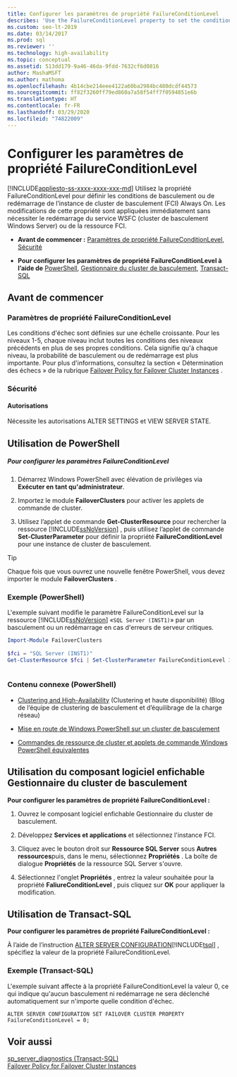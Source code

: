 ```yaml
---
title: Configurer les paramètres de propriété FailureConditionLevel
describes: 'Use the FailureConditionLevel property to set the conditions for the Always On Failover Cluster Instance (FCI) to fail over or restart. '
ms.custom: seo-lt-2019
ms.date: 03/14/2017
ms.prod: sql
ms.reviewer: ''
ms.technology: high-availability
ms.topic: conceptual
ms.assetid: 513dd179-9a46-46da-9fdd-7632cf6d0816
author: MashaMSFT
ms.author: mathoma
ms.openlocfilehash: 4b14cbe214eee4122a60ba2984bc480dcdf44573
ms.sourcegitcommit: ff82f3260ff79ed860a7a58f54ff7f0594851e6b
ms.translationtype: HT
ms.contentlocale: fr-FR
ms.lasthandoff: 03/29/2020
ms.locfileid: "74822009"
---
```

# <a name="configure-failureconditionlevel-property-settings"></a>Configurer les paramètres de propriété FailureConditionLevel
[!INCLUDE[appliesto-ss-xxxx-xxxx-xxx-md](../../../includes/appliesto-ss-xxxx-xxxx-xxx-md.md)]
  Utilisez la propriété FailureConditionLevel pour définir les conditions de basculement ou de redémarrage de l’instance de cluster de basculement (FCI) Always On. Les modifications de cette propriété sont appliquées immédiatement sans nécessiter le redémarrage du service WSFC (cluster de basculement Windows Server) ou de la ressource FCI.  
  
-   **Avant de commencer :**  [Paramètres de propriété FailureConditionLevel](#Restrictions), [Sécurité](#Security)  
  
-   **Pour configurer les paramètres de propriété FailureConditionLevel à l’aide de** [PowerShell](#PowerShellProcedure), [Gestionnaire du cluster de basculement](#WSFC), [Transact-SQL](#TsqlProcedure)  
  
##  <a name="before-you-begin"></a><a name="BeforeYouBegin"></a> Avant de commencer  
  
###  <a name="failureconditionlevel-property-settings"></a><a name="Restrictions"></a> Paramètres de propriété FailureConditionLevel  
 Les conditions d'échec sont définies sur une échelle croissante. Pour les niveaux 1-5, chaque niveau inclut toutes les conditions des niveaux précédents en plus de ses propres conditions. Cela signifie qu'à chaque niveau, la probabilité de basculement ou de redémarrage est plus importante.  Pour plus d'informations, consultez la section « Détermination des échecs » de la rubrique [Failover Policy for Failover Cluster Instances](../../../sql-server/failover-clusters/windows/failover-policy-for-failover-cluster-instances.md) .  
  
###  <a name="security"></a><a name="Security"></a> Sécurité  
  
####  <a name="permissions"></a><a name="Permissions"></a> Autorisations  
 Nécessite les autorisations ALTER SETTINGS et VIEW SERVER STATE.  
  
##  <a name="using-powershell"></a><a name="PowerShellProcedure"></a> Utilisation de PowerShell  
  
##### <a name="to-configure-failureconditionlevel-settings"></a>Pour configurer les paramètres FailureConditionLevel  
  
1.  Démarrez Windows PowerShell avec élévation de privilèges via **Exécuter en tant qu'administrateur**.  
  
2.  Importez le module **FailoverClusters** pour activer les applets de commande de cluster.  
  
3.  Utilisez l’applet de commande **Get-ClusterResource** pour rechercher la ressource [!INCLUDE[ssNoVersion](../../../includes/ssnoversion-md.md)] , puis utilisez l’applet de commande **Set-ClusterParameter** pour définir la propriété **FailureConditionLevel** pour une instance de cluster de basculement.  
  
> [!TIP]  
>  Chaque fois que vous ouvrez une nouvelle fenêtre PowerShell, vous devez importer le module **FailoverClusters** .  
  
### <a name="example-powershell"></a>Exemple (PowerShell)  
 L'exemple suivant modifie le paramètre FailureConditionLevel sur la ressource [!INCLUDE[ssNoVersion](../../../includes/ssnoversion-md.md)] «`SQL Server (INST1)`» par un basculement ou un redémarrage en cas d'erreurs de serveur critiques.  
  
```powershell  
Import-Module FailoverClusters  
  
$fci = "SQL Server (INST1)"  
Get-ClusterResource $fci | Set-ClusterParameter FailureConditionLevel 3  
  
```  
  
### <a name="related-content-powershell"></a>Contenu connexe (PowerShell)  
  
-   [Clustering and High-Availability](https://blogs.msdn.com/b/clustering/archive/2009/05/23/9636665.aspx) (Clustering et haute disponibilité) (Blog de l’équipe de clustering de basculement et d’équilibrage de la charge réseau)  
  
-   [Mise en route de Windows PowerShell sur un cluster de basculement](https://technet.microsoft.com/library/ee619762\(WS.10\).aspx)  
  
-   [Commandes de ressource de cluster et applets de commande Windows PowerShell équivalentes](https://msdn.microsoft.com/library/ee619744.aspx#BKMK_resource)  
  
##  <a name="using-the-failover-cluster-manager-snap-in"></a><a name="WSFC"></a> Utilisation du composant logiciel enfichable Gestionnaire du cluster de basculement  
 **Pour configurer les paramètres de propriété FailureConditionLevel :**  
  
1.  Ouvrez le composant logiciel enfichable Gestionnaire du cluster de basculement.  
  
2.  Développez **Services et applications** et sélectionnez l'instance FCI.  
  
3.  Cliquez avec le bouton droit sur **Ressource SQL Server** sous **Autres ressources**puis, dans le menu, sélectionnez **Propriétés** . La boîte de dialogue **Propriétés** de la ressource SQL Server s'ouvre.  
  
4.  Sélectionnez l'onglet **Propriétés** , entrez la valeur souhaitée pour la propriété **FaliureConditionLevel** , puis cliquez sur **OK** pour appliquer la modification.  
  
##  <a name="using-transact-sql"></a><a name="TsqlProcedure"></a> Utilisation de Transact-SQL  
 **Pour configurer les paramètres de propriété FailureConditionLevel :**  
  
 À l’aide de l’instruction [ALTER SERVER CONFIGURATION](../../../t-sql/statements/alter-server-configuration-transact-sql.md)[!INCLUDE[tsql](../../../includes/tsql-md.md)] , spécifiez la valeur de la propriété FailureConditionLevel.  
  
###  <a name="example-transact-sql"></a><a name="TsqlExample"></a> Exemple (Transact-SQL)  
 L'exemple suivant affecte à la propriété FailureConditionLevel la valeur 0, ce qui indique qu'aucun basculement ni redémarrage ne sera déclenché automatiquement sur n'importe quelle condition d'échec.  
  
```  
ALTER SERVER CONFIGURATION SET FAILOVER CLUSTER PROPERTY FailureConditionLevel = 0;  
```  
  
## <a name="see-also"></a>Voir aussi  
 [sp_server_diagnostics &#40;Transact-SQL&#41;](../../../relational-databases/system-stored-procedures/sp-server-diagnostics-transact-sql.md)   
 [Failover Policy for Failover Cluster Instances](../../../sql-server/failover-clusters/windows/failover-policy-for-failover-cluster-instances.md)  
  
  
